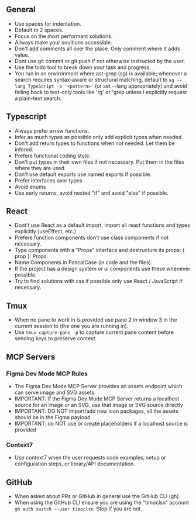 ## General

- Use spaces for indentation.
- Default to 2 spaces.
- Focus on the most performant solutions.
- Allways make your soultions accessible.
- Don't add comments all over the place. Only comment where it adds value.
- Dont use git commit or git push if not otherwise instructed by the user.
- Use the todo tool to break down your task and progress.
- You run in an environment where ast-grep (sg) is available; whenever a search requires syntax-aware or structural matching, default to `sg --lang TypeScript -p '<pattern>'` (or set --lang appropriately) and avoid falling back to text-only tools like 'rg' or 'grep unless I explicitly request a plain-text search.

## Typescript

- Always prefer arrow functions.
- Infer as much types as possible only add explicit types when needed.
- Don't add return types to functions when not needed. Let them be infered.
- Prefere functional coding style.
- Don't put types in their own files if not necessary. Put them in the files where they are used.
- Don't use default exports use named exports if possible.
- Prefer interfaces over types
- Avoid enums
- Use early returns, avoid nested "if" and avoid "else" if possible.

## React

- Dont't use React as a default import, import all react functions and types explicitly (useEffect, etc.)
- Prefere function components don't use class components if not necessary.
- Type components with a "Props" interface and destructure its props: { prop }: Props.
- Name Components in PascalCase (in code and the files).
- If the project has a design system or ui components use these whenever possible.
- Try to find solutions with css if possible only use React / JavaScript if necessary.

## Tmux

- When no pane to work in is provided use pane 2 in window 3 in the current session to (the one you are running in).
- Use `tmux capture-pane -p` to capture current pane content before sending keys to preserve context

## MCP Servers

### Figma Dev Mode MCP Rules

- The Figma Dev Mode MCP Server provides an assets endpoint which can serve image and SVG assets
- IMPORTANT: If the Figma Dev Mode MCP Server returns a localhost source for an image or an SVG, use that image or SVG source directly
- IMPORTANT: DO NOT import/add new icon packages, all the assets should be in the Figma payload
- IMPORTANT: do NOT use or create placeholders if a localhost source is provided

### Context7

- Use context7 when the user requests code examples, setup or configuration steps, or library/API documentation.

## GitHub

- When asked about PRs or GitHub in general use the GitHub CLI (gh).
- When using the GitHub CLI ensure you are using the "timoclsn" account `gh auth switch --user timoclsn`. Stop if you are not.
